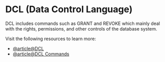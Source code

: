 # DCL (Data Control Language)

DCL includes commands such as GRANT and REVOKE which mainly deal with the rights, permissions, and other controls of the database system.

Visit the following resources to learn more:

- [@article@DCL](https://en.wikipedia.org/wiki/Data_Control_Language)
- [@article@DCL Commands](https://www.geeksforgeeks.org/sql-ddl-dql-dml-dcl-tcl-commands/)